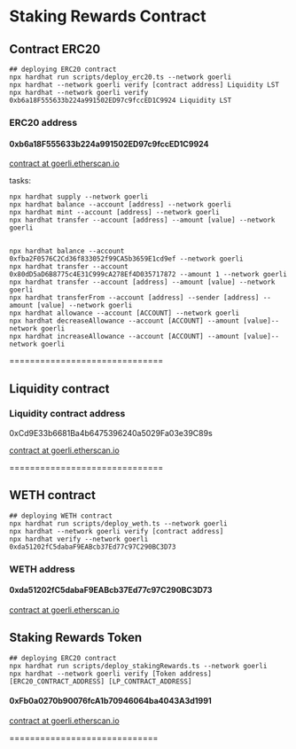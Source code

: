 # Staking Rewards Contract

## Contract ERC20

```shell
## deploying ERC20 contract
npx hardhat run scripts/deploy_erc20.ts --network goerli
npx hardhat --network goerli verify [contract address] Liquidity LST 
npx hardhat --network goerli verify 0xb6a18F555633b224a991502ED97c9fccED1C9924 Liquidity LST
```

### ERC20 address

#### 0xb6a18F555633b224a991502ED97c9fccED1C9924

[contract at goerli.etherscan.io](https://goerli.etherscan.io/address/0xb6a18F555633b224a991502ED97c9fccED1C9924#code)


tasks:

```shell
npx hardhat supply --network goerli
npx hardhat balance --account [address] --network goerli
npx hardhat mint --account [address] --network goerli
npx hardhat transfer --account [address] --amount [value] --network goerli


npx hardhat balance --account 0xfba2F0576C2Cd36f833052f99CA5b3659E1cd9ef --network goerli
npx hardhat transfer --account 0x80dD5aD6B8775c4E31C999cA278Ef4D035717872 --amount 1 --network goerli
npx hardhat transfer --account [address] --amount [value] --network goerli
npx hardhat transferFrom --account [address] --sender [address] --amount [value] --network goerli
npx hardhat allowance --account [ACCOUNT] --network goerli
npx hardhat decreaseAllowance --account [ACCOUNT] --amount [value]--network goerli
npx hardhat increaseAllowance --account [ACCOUNT] --amount [value]--network goerli
```

==============================

## Liquidity contract

### Liquidity contract address

0xCd9E33b6681Ba4b6475396240a5029Fa03e39C89s

[contract at goerli.etherscan.io](https://goerli.etherscan.io/address/0xCd9E33b6681Ba4b6475396240a5029Fa03e39C89)

==============================

## WETH contract

```shell
## deploying WETH contract
npx hardhat run scripts/deploy_weth.ts --network goerli
npx hardhat --network goerli verify [contract address]
npx hardhat verify --network goerli 0xda51202fC5dabaF9EABcb37Ed77c97C290BC3D73
```

### WETH address

#### 0xda51202fC5dabaF9EABcb37Ed77c97C290BC3D73

[contract at goerli.etherscan.io](https://goerli.etherscan.io/address/0xda51202fC5dabaF9EABcb37Ed77c97C290BC3D73#code)


## Staking Rewards Token

```shell
## deploying ERC20 contract
npx hardhat run scripts/deploy_stakingRewards.ts --network goerli
npx hardhat --network goerli verify [Token address] [ERC20_CONTRACT_ADDRESS] [LP_CONTRACT_ADDRESS]
```
#### 0xFb0a0270b90076fcA1b70946064ba4043A3d1991

[contract at goerli.etherscan.io](https://goerli.etherscan.io/address/0xFb0a0270b90076fcA1b70946064ba4043A3d1991#code)


=============================